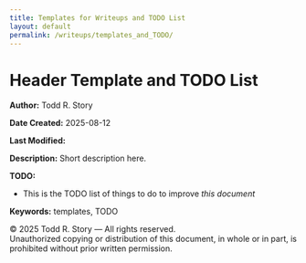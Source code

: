 ```yaml
---
title: Templates for Writeups and TODO List
layout: default
permalink: /writeups/templates_and_TODO/
---
```


# Header Template and TODO List

**Author:** Todd R. Story 

**Date Created:** 2025-08-12 

**Last Modified:** 

**Description:**  Short description here. 

**TODO:** 
- This is the TODO list of things to do to improve *this document*

**Keywords:** templates, TODO  

© 2025 Todd R. Story — All rights reserved.  
Unauthorized copying or distribution of this document, in whole or in part, is prohibited without prior written permission.

